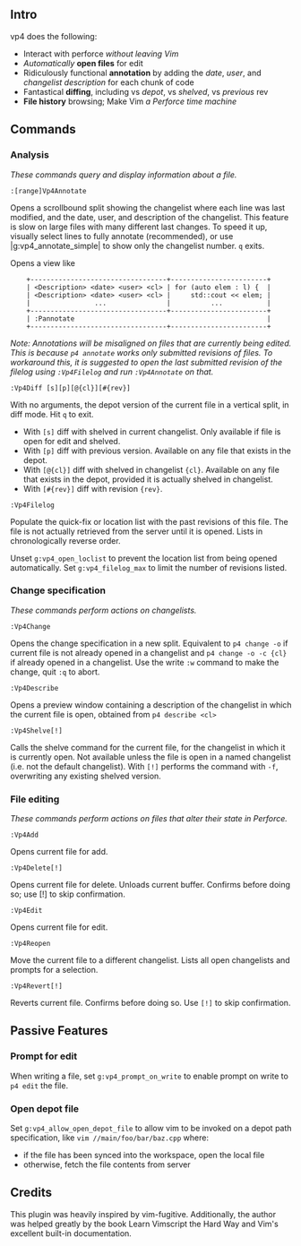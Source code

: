 ## Intro

vp4 does the following:

- Interact with perforce _without leaving Vim_
- _Automatically_ **open files** for edit
- Ridiculously functional **annotation** by adding the _date_, _user_, and
  _changelist_ _description_ for each chunk of code
- Fantastical **diffing**, including vs _depot_, vs _shelved_, vs _previous_ rev
- **File history** browsing; Make Vim _a Perforce time machine_

## Commands

### Analysis

_These commands query and display information about a file._

`:[range]Vp4Annotate`

Opens a scrollbound split showing the changelist where each line was last
modified, and the date, user, and description of the changelist.  This feature
is slow on large files with many different last changes.  To speed it up,
visually select lines to fully annotate (recommended), or use
|g:vp4_annotate_simple| to show only the changelist number.  `q` exits.

Opens a view like

```
    +----------------------------------+------------------------+
    | <Description> <date> <user> <cl> | for (auto elem : l) {  |
    | <Description> <date> <user> <cl> |     std::cout << elem; |
    |                ...               |          ...           |
    +----------------------------------+------------------------+
    | :Pannotate                                                |
    +----------------------------------+------------------------+
```

_Note: Annotations will be misaligned on files that are currently being edited.
This is because `p4 annotate` works only submitted revisions of files.  To
workaround this, it is suggested to open the last submitted revision of the
filelog using `:Vp4Filelog` and run `:Vp4Annotate` on that._

`:Vp4Diff [s][p][@{cl}][#{rev}]`

With no arguments, the depot version of the current file in a vertical split,
in diff mode.  Hit `q` to exit.

- With `[s]` diff with shelved in current changelist.  Only available if file is
  open for edit and shelved.
- With `[p]` diff with previous version.  Available on any file that exists in
  the depot.
- With `[@{cl}]` diff with shelved in changelist `{cl}`.  Available on any file
  that exists in the depot, provided it is actually shelved in changelist.
- With `[#{rev}]` diff with revision `{rev}`.

`:Vp4Filelog`

Populate the quick-fix or location list with the past revisions of this file.
The file is not actually retrieved from the server until it is opened.  Lists
in chronologically reverse order.

Unset `g:vp4_open_loclist` to prevent the location list from being opened
automatically.  Set `g:vp4_filelog_max` to limit the number of revisions
listed.

### Change specification

_These commands perform actions on changelists._

`:Vp4Change`

Opens the change specification in a new split.  Equivalent to `p4 change -o`
if current file is not already opened in a changelist and `p4 change -o -c
{cl}` if already opened in a changelist.  Use the write `:w` command to make
the change, quit `:q` to abort.

`:Vp4Describe`

Opens a preview window containing a description of the changelist in which the
current file is open, obtained from `p4 describe <cl>`

`:Vp4Shelve[!]`

Calls the shelve command for the current file, for the changelist in which it
is currently open.  Not available unless the file is open in a named
changelist (i.e. not the default changelist).  With `[!]` performs the command
with `-f`, overwriting any existing shelved version.

### File editing

_These commands perform actions on files that alter their state in Perforce._

`:Vp4Add`

Opens current file for add.

`:Vp4Delete[!]`

Opens current file for delete.  Unloads current buffer.  Confirms before doing
so; use [!] to skip confirmation.

`:Vp4Edit`

Opens current file for edit.

`:Vp4Reopen`

Move the current file to a different changelist.  Lists all open changelists
and prompts for a selection.

`:Vp4Revert[!]`

Reverts current file.  Confirms before doing so.  Use `[!]` to skip
confirmation.

## Passive Features

### Prompt for edit

When writing a file, set `g:vp4_prompt_on_write` to enable prompt on write to
`p4 edit` the file.

### Open depot file

Set `g:vp4_allow_open_depot_file` to allow vim to be invoked on a depot path
specification, like `vim //main/foo/bar/baz.cpp` where:

- if the file has been synced into the workspace, open the local file
- otherwise, fetch the file contents from server

## Credits

This plugin was heavily inspired by vim-fugitive.  Additionally, the author
was helped greatly by the book Learn Vimscript the Hard Way and Vim's
excellent built-in documentation.
